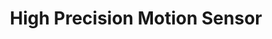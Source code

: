 ---
date_added: 2021-08-16
model: RTCGQ13LM
vendor: Aqara
title: High Precision Motion Sensor 
category: sensor
supports: occupancy, batterypct, detection interval, motion sensitivity
zigbeemodel: ['lumi.motion.agl04']
compatible: [z2m, deconz]
deconz: 5141
mlink: https://www.aqara.com/cn/productDetail/high-precision-motion-sensor
link: https://aliexpress.com/item/1005003815798076.html
---